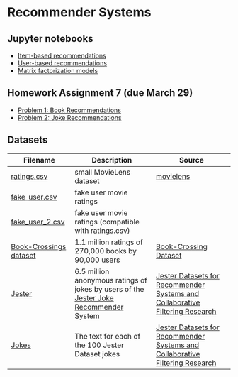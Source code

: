 # Recommender Systems

## Jupyter notebooks
- [Item-based recommendations](https://nbviewer.jupyter.org/github/um-perez-alvaro/Data-Science-Theory/blob/master/Jupyter%20Notebooks/Recommender%20Systems/notebooks/Item-Based%20Recommendation.ipynb)
- [User-based recommendations](https://nbviewer.jupyter.org/github/um-perez-alvaro/Data-Science-Theory/blob/master/Jupyter%20Notebooks/Recommender%20Systems/notebooks/User-Based%20Recommendations.ipynb)
- [Matrix factorization models](https://nbviewer.jupyter.org/github/um-perez-alvaro/Data-Science-Theory/blob/master/Jupyter%20Notebooks/Recommender%20Systems/notebooks/Matrix%20Factorizations%20models.ipynb)

## Homework Assignment 7 (due March 29)

- [Problem 1: Book Recommendations](https://nbviewer.jupyter.org/github/um-perez-alvaro/Data-Science-Theory/blob/master/Jupyter%20Notebooks/Recommender%20Systems/homework/Problem%201.ipynb)
- [Problem 2: Joke Recommendations](https://nbviewer.jupyter.org/github/um-perez-alvaro/Data-Science-Theory/blob/master/Jupyter%20Notebooks/Recommender%20Systems/homework/Problem%202.ipynb)


## Datasets
Filename | Description |  Source
--- | --- |  --- 
[ratings.csv](https://raw.githubusercontent.com/um-perez-alvaro/Data-Science-Theory/master/Data/ratings.csv) | small MovieLens dataset | [movielens](https://grouplens.org/datasets/movielens/latest/)
[fake_user.csv](https://raw.githubusercontent.com/um-perez-alvaro/Data-Science-Theory/master/Data/fake_user.csv) | fake user movie ratings |
[fake_user_2.csv](https://raw.githubusercontent.com/um-perez-alvaro/Data-Science-Theory/master/Data/fake_user_2.csv) | fake user movie ratings (compatible with ratings.csv) |
[Book-Crossings dataset](http://www2.informatik.uni-freiburg.de/~cziegler/BX/) |  1.1 million ratings of 270,000 books by 90,000 users | [Book-Crossing Dataset](http://www2.informatik.uni-freiburg.de/~cziegler/BX/)
[Jester](https://raw.githubusercontent.com/um-perez-alvaro/Data-Science-Theory/master/Data/jester.csv) | 6.5 million anonymous ratings of jokes by users of the [Jester Joke Recommender System](http://eigentaste.berkeley.edu/) | [Jester Datasets for Recommender Systems and Collaborative Filtering Research](http://eigentaste.berkeley.edu/dataset/)
[Jokes](https://raw.githubusercontent.com/um-perez-alvaro/Data-Science-Theory/master/Data/JokeText.csv) | The text for each of the 100 Jester Dataset jokes | [Jester Datasets for Recommender Systems and Collaborative Filtering Research](http://eigentaste.berkeley.edu/dataset/)
